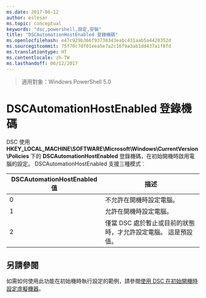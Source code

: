 ```yaml
---
ms.date: 2017-06-12
author: eslesar
ms.topic: conceptual
keywords: "dsc,powershell,設定,安裝"
title: "DSCAutomationHostEnabled 登錄機碼"
ms.openlocfilehash: e47c929b366f93738343eabc431aab5a4428352d
ms.sourcegitcommit: 75f70c7df01eea5e7a2c16f9a3ab1dd437a1f8fd
ms.translationtype: HT
ms.contentlocale: zh-TW
ms.lasthandoff: 06/12/2017
---
```

>適用對象：Windows PowerShell 5.0

# <a name="dscautomationhostenabled-registry-key"></a>DSCAutomationHostEnabled 登錄機碼

DSC 使用 **HKEY_LOCAL_MACHINE\SOFTWARE\Microsoft\Windows\CurrentVersion\Policies** 下的 **DSCAutomationHostEnabled** 登錄機碼，在初始開機時啟用電腦的設定。
DSCAutomationHostEnabled 支援三種模式︰

|  DSCAutomationHostEnabled 值  |  描述   | 
|---|---| 
0 | 不允許在開機時設定電腦。 |
1 | 允許在開機時設定電腦。 |
2 | 僅當 DSC 處於暫止或目前的狀態時，才允許設定電腦。 這是預設值。 |

## <a name="see-also"></a>另請參閱

如需如何使用此功能在初始機時執行設定的範例，請參閱[使用 DSC 在初始開機時設定虛擬機器](bootstrapDsc.md)。


